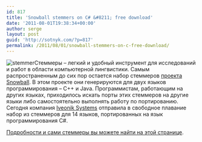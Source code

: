```yaml
---
id: 817
title: 'Snowball stemmers on C# &#8211; free download'
date: '2011-08-01T19:38:34+00:00'
author: serge
layout: post
guid: 'http://sotnyk.com/?p=817'
permalink: /2011/08/01/snowball-stemmers-on-c-free-download/
---
```


![](https://sotnyk.github.io/wp-content/uploads/2011/08/stemmer.jpg "stemmer")Стеммеры – легкий и удобный инструмент для исследований и работ в области компьютерной лингвистики. Самым распространенным до сих пор остается набор стеммеров [проекта Snowball](http://snowball.tartarus.org). В этом проекте они генерируются для двух языков программирования – C++ и Java. Программистам, работающим на других языках, приходилось искать порты этих стеммеров на другие языки либо самостоятельно выполнять работу по портированию. Сегодня компания [Iveonik Systems](http://www.iveonik.com) отправила в свободное плавание набор из стеммеров для 14 языков, портированных на язык программирования C#.

[Подробности и сами стеммеры вы можете найти на этой странице](http://www.iveonik.com/blog/2011/08/stemmery-snowball-na-csharp-free-download/).